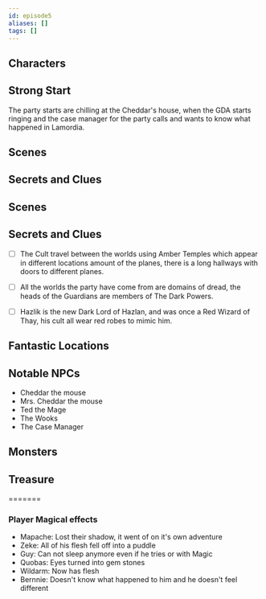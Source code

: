 ```yaml
---
id: episode5
aliases: []
tags: []
---
```


## Characters

## Strong Start

The party starts are chilling at the Cheddar's house, when the GDA starts ringing and the case manager for the party calls and wants to know what happened in Lamordia. 

## Scenes


## Secrets and Clues




## Scenes



## Secrets and Clues


- [ ] The Cult travel between the worlds using Amber Temples which appear in different locations amount of the planes, there is a long hallways with doors to different planes.


- [ ] All the worlds the party have come from are domains of dread, the heads of the Guardians are members of The Dark Powers.

- [ ] Hazlik is the new Dark Lord of Hazlan, and was once a Red Wizard of Thay, his cult all wear red robes to mimic him.



## Fantastic Locations

## Notable NPCs

- Cheddar the mouse
- Mrs. Cheddar the mouse
- Ted the Mage
- The Wooks
- The Case Manager

## Monsters


## Treasure


=======
### Player Magical effects

- Mapache: Lost their shadow, it went of on it's own adventure
- Zeke: All of his flesh fell off into a puddle
- Guy: Can not sleep anymore even if he tries or with Magic
- Quobas: Eyes turned into gem stones
- Wildarm: Now has flesh
- Bernnie: Doesn't know what happened to him and he doesn't feel different
